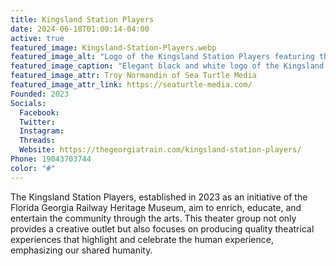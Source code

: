 ```yaml
---
title: Kingsland Station Players
date: 2024-06-18T01:00:14-04:00
active: true
featured_image: Kingsland-Station-Players.webp
featured_image_alt: "Logo of the Kingsland Station Players featuring the iconic comedy and tragedy masks, encircled by the text 'Kingsland Station Players EST. 2023', symbolizing the theater’s establishment and its connection to the dramatic arts."
featured_image_caption: "Elegant black and white logo of the Kingsland Station Players, integrating traditional theater masks with a modern design, highlighting the year of establishment as 2023."
featured_image_attr: Troy Normandin of Sea Turtle Media
featured_image_attr_link: https://seaturtle-media.com/
Founded: 2023
Socials: 
  Facebook: 
  Twitter: 
  Instagram: 
  Threads:
  Website: https://thegeorgiatrain.com/kingsland-station-players/
Phone: 19043703744
color: "#"
---
```

The Kingsland Station Players, established in 2023 as an initiative of the Florida Georgia Railway Heritage Museum, aim to enrich, educate, and entertain the community through the arts. This theater group not only provides a creative outlet but also focuses on producing quality theatrical experiences that highlight and celebrate the human experience, emphasizing our shared humanity.